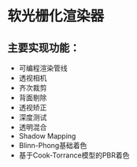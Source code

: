 # 软光栅化渲染器

## 主要实现功能：

- 可编程渲染管线
- 透视相机
- 齐次裁剪
- 背面剔除
- 透视矫正
- 深度测试
- 透明混合
- Shadow Mapping
- Blinn-Phong基础着色
- 基于Cook-Torrance模型的PBR着色
